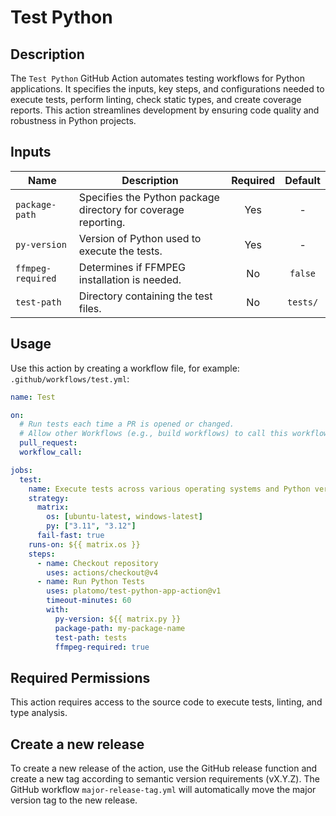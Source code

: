 # Test Python

## Description

The `Test Python` GitHub Action automates testing workflows for Python applications.
It specifies the inputs, key steps, and configurations needed to execute tests,
perform linting, check static types, and create coverage reports. This action
streamlines development by ensuring code quality and robustness in Python projects.

## Inputs

| Name              | Description                                                    | Required | Default  |
|-------------------|----------------------------------------------------------------|:--------:|:--------:|
| `package-path`    | Specifies the Python package directory for coverage reporting. |   Yes    |    -     |
| `py-version`      | Version of Python used to execute the tests.                   |   Yes    |    -     |
| `ffmpeg-required` | Determines if FFMPEG installation is needed.                   |    No    | `false`  |
| `test-path`       | Directory containing the test files.                           |    No    | `tests/` |

## Usage

Use this action by creating a workflow file, for example: `.github/workflows/test.yml`:

```yaml
name: Test

on:
  # Run tests each time a PR is opened or changed.
  # Allow other Workflows (e.g., build workflows) to call this workflow.
  pull_request:
  workflow_call:

jobs:
  test:
    name: Execute tests across various operating systems and Python versions.
    strategy:
      matrix:
        os: [ubuntu-latest, windows-latest]
        py: ["3.11", "3.12"]
      fail-fast: true
    runs-on: ${{ matrix.os }}
    steps:
      - name: Checkout repository
        uses: actions/checkout@v4
      - name: Run Python Tests
        uses: platomo/test-python-app-action@v1
        timeout-minutes: 60
        with:
          py-version: ${{ matrix.py }}
          package-path: my-package-name
          test-path: tests
          ffmpeg-required: true
```

## Required Permissions

This action requires access to the source code to execute tests, linting, and type
analysis.

## Create a new release

To create a new release of the action, use the GitHub release function and create a new
tag according to semantic version requirements (vX.Y.Z).
The GitHub workflow `major-release-tag.yml` will automatically move the major version
tag to the new release.
